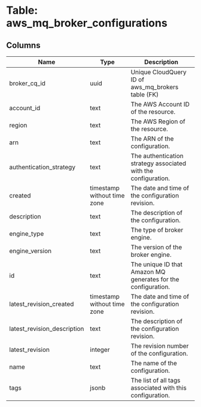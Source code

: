 
# Table: aws_mq_broker_configurations

## Columns
| Name        | Type           | Description  |
| ------------- | ------------- | -----  |
|broker_cq_id|uuid|Unique CloudQuery ID of aws_mq_brokers table (FK)|
|account_id|text|The AWS Account ID of the resource.|
|region|text|The AWS Region of the resource.|
|arn|text|The ARN of the configuration.|
|authentication_strategy|text|The authentication strategy associated with the configuration.|
|created|timestamp without time zone|The date and time of the configuration revision.|
|description|text|The description of the configuration.|
|engine_type|text|The type of broker engine.|
|engine_version|text|The version of the broker engine.|
|id|text|The unique ID that Amazon MQ generates for the configuration.|
|latest_revision_created|timestamp without time zone|The date and time of the configuration revision.|
|latest_revision_description|text|The description of the configuration revision.|
|latest_revision|integer|The revision number of the configuration.|
|name|text|The name of the configuration.|
|tags|jsonb|The list of all tags associated with this configuration.|
